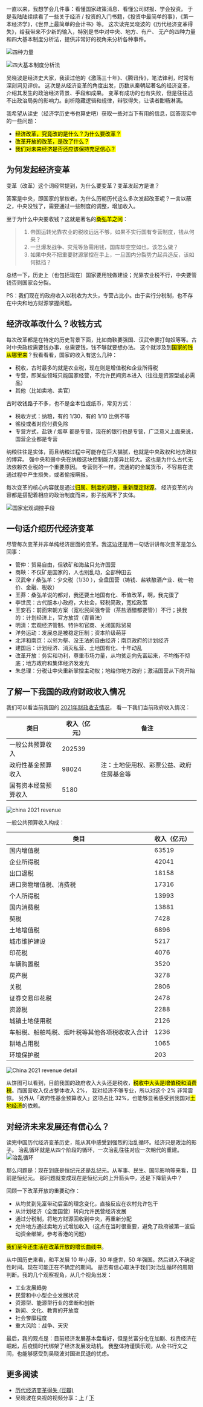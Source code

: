 

一直以来，我想学会几件事：看懂国家政策消息、看懂公司财报、学会投资。
于是我陆陆续续看了一些关于经济 / 投资的入门书籍，《投资中最简单的事》，《第一本经济学》，《世界上最简单的会计书》等。
这次读完吴晓波的《历代经济变革得失》，给我带来不少新的输入，特别是书中对中央、地方、有产、
无产的四种力量和四大基本制度分析法，提供非常好的视角来分析各种事件。

![四种力量](https://e25ba8-log4d-c.dijingchao.com/202211/four.png)

![四大基本制度分析法](https://e25ba8-log4d-c.dijingchao.com/202211/method.png)

吴晓波是经济史大家，我读过他的《激荡三十年》、《腾讯传》，笔法锋利，时常有深刻洞见评价。
这次是从经济变革的角度出发，历数从秦朝起著名的经济变革，介绍其发生的政治经济背景、手段和成果。
变革有成功的也有失败，但是往往逃不出政治局势的影响力。剖析隐藏逻辑和规律，辩驳得失，让读者酣畅淋漓。

我希望从读史（经济学历史书也算史吧）获取一些对当下有用的信息，回答现实中的一些问题：

- <mark>经济改革，究竟改的是什么？为什么要改革？</mark>
- <mark>改革开放的改革，是改了什么？</mark>
- <mark>我们对未来经济是否还应该保持充足信心？</mark>

## 为何发起经济变革

变革（改革）这个词经常提到，为什么要变革？变革发起方是谁？

答案是中央，即国家的掌权者。为什么历朝历代这么多次发起改革呢？一言以蔽之，中央没钱了，需要通过一些制度的调整，增加收入。

至于为什么中央要收钱？这就是著名的<mark>桑弘羊之问</mark>：

> 1. 帝国运转光靠农业的税收远远不够，如果不实行国有专营制度，钱从何来？
> 2. 一旦爆发战争、灾荒等急需用钱，国库却空空如也，该怎么做？
> 3. 如果中央不把重要财源掌控在手上，一旦国内分裂势力起兵造反，该如何抵挡？

总结一下，历史上（也包括现在）国家要用钱做建设；光靠农业税不行，中央要管钱否则国家会分裂。

PS：我们现在的政府收入以税收为大头，专营占比小。由于实行分税制，也不存在中央和地方财源掌握问题。

## 经济改革改什么？收钱方式

每次改革都是在特定的历史背景下面，比如商鞅要强国、汉武帝要打匈奴等等。古时中央政权需要钱办事，总需要钱，钱不够就要想办法。
这个就涉及到<mark>国家的钱从哪里来</mark>？我看看看，国家的收入有这么几种：

- 税收，古时最多的就是农业税，现在则是增值税和企业所得税
- 专营，即某些领域只能国家经营，不允许民间资本进入（往往是资源型或必需品）
- 其他（比如卖地、卖官）

古时收钱路子不多，也不是金本位或纸币，常见方式：

- 税收方式：纳粮，有的 1/30，有的 1/10 比例不等
- 徭役或者对应付费免除
- 专营方式，盐铁 / 烟草 都是专营，现在的银行也是专营，广泛意义上面来说，国营企业都是专营

纳粮往往是实体，而且纳粮过程中可能存在巨大猫腻，也就是中央政权和地方政权的博弈。
强中央和弱中央在纳粮这块控制能力差异比较大。这也是为什么古代无法依赖农业税的一个重要原因。
专营则不一样，流通的的金属货币，不容易在流通过程中产生损失，或者偷报瞒报。

每次变革的核心内容就是通过<mark>归属、制度的调整，重新厘定财源</mark>。
经济变革的内容都是搭配着相应的政治制度而来，影子脱离不了实体。

![国家宏观调控手段](https://e25ba8-log4d-c.dijingchao.com/202211/goverment-macro-adjustment.png)

## 一句话介绍历代经济变革

尽管每次变革并非单纯经济层面的变革。我这边还是用一句话讲讲每次变革是怎么回事：

- 管仲：贸易自由，但铁矿和海盐只允许国营
- 商鞅：不仅矿是国家的，人也别乱动，全部种田去
- 汉武帝 / 桑弘羊：少交税（1/30 ），全盘国营（铸钱、盐铁酿酒产业、统一物价、金融、税收）
- 王莽：桑弘羊说的都对，我还要土地国有化、币值改革，啊，我完蛋了
- 李世民：古代版本小政府，大社会，轻税简政，宽松政策
- 王安石：前面宋朝方案（宽松民间强专营（茶盐酒醋都要管））不行；换我的：计划经济上，官方放贷（青苗法）
- 明清：宏观经济管制、特许和官商、关闭国际贸易
- 洋务运动：发展总是被稳定压制；资本阶级萌芽
- 北洋和南京：以邻为壑、没王法的自由经济；南京政府的计划经济
- 建国后：计划经济、消灭私营、土地国有化、十年动乱
- 改革开放：务实和功利，尊重市场力量，从均贫走向先富起来，不均衡不彻底；地方政府和集体经济发发光
- 朱总理：分税让中央重新掌控主动权；地给你地方政府；激活国营从下岗开始

## 了解一下我国的政府财政收入情况

我们可以看当前我国的 [2021年财政收支情况](http://www.gov.cn/xinwen/2022-01/29/content_5671104.htm)，
看一下我们当前政府收入情况：

| **类目**             | **收入（亿元）** | **备注**                                 |
| -------------------- | ---------------- | ---------------------------------------- |
| 一般公共预算收入     | 202539           |                                          |
| 政府性基金预算收入   | 98024            | 注：土地使用权、彩票公益、政府住房基金等 |
| 国有资本经营预算收入 | 5180             |                                          |

![china 2021 revenue](https://e25ba8-log4d-c.dijingchao.com/202211/china-2021-revenue-1.png)

一般公共预算收入构成：

| **类目**                                       | **收入（亿元）** |
| ---------------------------------------------- | ---------------- |
| 国内增值税                                     | 63519            |
| 企业所得税                                     | 42041            |
| 出口退税                                       | 18158            |
| 进口货物增值税、消费税                         | 17316            |
| 个人所得税                                     | 13993            |
| 国内消费税                                     | 13881            |
| 契税                                           | 7428             |
| 土地增值税                                     | 6896             |
| 城市维护建设                                   | 5217             |
| 印花税                                         | 4076             |
| 车辆购置税                                     | 3520             |
| 房产税                                         | 3278             |
| 关税                                           | 2806             |
| 证券交易印花税                                 | 2478             |
| 资源税                                         | 2288             |
| 城镇土地使用税                                 | 2126             |
| 车船税、船舶吨税、烟叶税等其他各项税收收入合计 | 1236             |
| 耕地占用税                                     | 1065             |
| 环境保护税                                     | 203              |

![China 2021 revenue detail](https://e25ba8-log4d-c.dijingchao.com/202211/china-2021-revenue-2.png)

从饼图可以看到，目前我国的政府收入大头还是税收，<mark>税收中大头是增值税和消费税</mark>。而国营收入仅占整体收入 2%，
我对经济不够专业，所以对这个 2% 非常震惊。
另外从「政府性基金预算收入」这项占比 32%，也能够显著感受到我国对<mark>土地经济</mark>的依赖。

## 对经济未来发展还有信心么？

读完中国历代经济变革历史，能从其中感受到强烈的治乱循环。经济只是政治的影子。
治乱循环就是从四个阶段的循环，一次治乱往往对应一次朝代的重建。
![治乱循环](https://e25ba8-log4d-c.dijingchao.com/202211/cycle.png)

那么问题是：现在到底是恒纪元还是乱纪元。从军事、民生、国际影响等来看，目前是恒纪元。
那问题就变成现在是恒纪元的上升箭头中，还是下降箭头中？

回顾一下改革开放的重要动作：

- 从均贫到先富带动后富的理念变化，直接反应在农村允许包干
- 从计划经济（全面国营）转向允许民营经济发展
- 通过分税制，将地方财源回收到中央，再重新分配
- 允许地方通过卖地方式增加收入（这点在当时很重要，避免了政府被第一波启动资金绑架，参考香港的问题）

<mark>我们至今还生活在改革开放的增长曲线中</mark>。

从中国历史来看，和平发展 10 年小康，30 年盛世，50 年强国。然后进入不确定性时间。现在可能正在不确定的期间。
是否有信心取决于我们对治乱循环的周期判断。我的几个观察视角，从几个视角出发：

- 工业发展趋势
- 民营和中小型企业发展状况
- 资源型、能源型行业的垄断和创新
- 新闻、文化、教育的开放度
- 社会奓靡程度
- 重大风险：战争、天灾

最后，我的观点是：目前经济发展基本盘看好，但是贫富分化在加剧、权贵经济在崛起，后疫情时代绑架了经济发展发动机。
我整体持谨慎乐观，从全书行文之间，也能够感受到吴晓波对国进民退的忧虑。

## 更多阅读

- [历代经济变革得失 (豆瓣)](https://book.douban.com/subject/24851460/)
- 吴晓波在央视的视频分享：[上](https://www.bilibili.com/video/BV1BG4y1H7wH/) / [下](https://www.bilibili.com/video/BV1RP4y1U7zu/)

